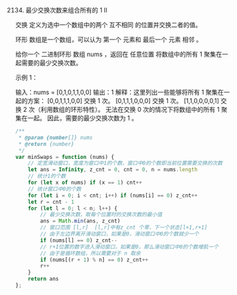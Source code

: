 2134. 最少交换次数来组合所有的 1 II

交换 定义为选中一个数组中的两个 互不相同 的位置并交换二者的值。

环形 数组是一个数组，可以认为 第一个 元素和 最后一个 元素 相邻 。

给你一个 二进制环形 数组 nums ，返回在 任意位置 将数组中的所有 1 聚集在一起需要的最少交换次数。

示例 1：

输入：nums = [0,1,0,1,1,0,0]
输出：1
解释：这里列出一些能够将所有 1 聚集在一起的方案：
[0,0,1,1,1,0,0] 交换 1 次。
[0,1,1,1,0,0,0] 交换 1 次。
[1,1,0,0,0,0,1] 交换 2 次（利用数组的环形特性）。
无法在交换 0 次的情况下将数组中的所有 1 聚集在一起。
因此，需要的最少交换次数为 1 。

```js
/**
 * @param {number[]} nums
 * @return {number}
 */
var minSwaps = function (nums) {
    // 定宽滑动窗口，宽度为窗口中1的个数，窗口中0的个数即当前位置需要交换的次数
    let ans = Infinity, z_cnt = 0, cnt = 0, n = nums.length
    // 统计1的个数
    for (let x of nums) if (x == 1) cnt++
    // 统计窗口中0的个数
    for (let i = 0; i < cnt; i++) if (nums[i] == 0) z_cnt++
    let r = cnt - 1
    for (let l = 0; l < n; l++) {
        // 最少交换次数，取每个位置时的交换次数的最小值
        ans = Math.min(ans, z_cnt)
        // 窗口范围 [l,r]  [l,r]中有z_cnt 个零，下一个状态[l+1,r+1]
        // 由于左边界离开滑动窗口，如果是0，滑动窗口中0的个数就少一个
        if (nums[l] == 0) z_cnt--
        // r+1位置的数字进入滑动窗口，如果是0，那么滑动窗口中0的个数增肌一个
        // 由于是循环数组，所以需要对于 n 取余
        if (nums[(r + 1) % n] == 0) z_cnt++
        r++
    }
    return ans
};
```
